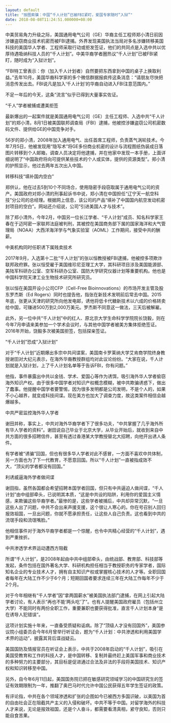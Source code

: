 ```yaml
---
layout: default
title: "按图索骥：中国“千人计划”已被FBI紧盯，爱国专家随时“入狱”"
date: 2018-08-08T11:24:51.000000+08:00
---
```


中美贸易角力升级之际，美国通用电气公司（GE）华裔主任工程师郑小清日前因涉嫌盗窃商业技术机密而被FBI逮捕。外界发现美国执法当局对多名涉嫌转移美国科技的美国华人学者、工程师采取行动或拒发签证，他们的共同点是入选中共以优厚待遇吸纳科技人员的“千人计划”。中美华裔学者圈热议“千人计划”已被FBI紧盯，随时成为“入狱计划”。

“FBI特工曾表示：你（加入千人计划者）自然要把东西拿到中国的桌子上换取利益。”去年10月，美国华裔科学家的多个微信群据报疯传这条消息：“请朋友尽快把消息传发出去。FBI说凡是加入‘千人计划’的华裔自动进入FBI注意范围内。”

不足一年后的今天，这条“流言”似乎已得到大量事实佐证。

“千人”学者被捕或遭美拒签

最新爆出的一起案件就是美国通用电气公司（GE）主任工程师、入选中共“千人计划”的郑小清，8月1日被美国联邦调查局（FBI）逮捕，他被控涉嫌盗窃公司机密数码文件、提供给GE的中国竞争对手。

56岁的郑小清，2008年加入通用电气、出任首席工程师，负责蒸气涡轮技术。今年7月5日，他被发现用“隐写术”将GE多份商业机密的设计与流程图纸伪装成日落图片转移到个人邮箱，调查人员决定将他逮捕，并在他家中发现一本手册，上面详细说明了“中国政府将向可提供某些技术的个人或实体，提供的资源类型”。郑小清的护照显示，他过去两年五次出入中国。

转移科技“填补国内空白”

郑供认，他在过去5到10个不同场合，使用隐密手段窃取属于通用电气公司的资产。美国政府对郑小清的刑事起诉书中说，郑小清在中国担任“辽宁天一航空科技”分公司的总经理。根据网上信息，该公司的产品“填补了中国国内航空发动机密封项目的空白”。网站还介绍说，公司“引进美国人才与技术”。

除了郑小清外，今年2月，中国另一位长江学者、“千人计划”成员、知名科学家王春在于迈阿密一家联邦法庭被判刑，其被控在美国商务部下属的国家海洋和大气管理局（NOAA）大西洋海洋学与气象实验室（AOML）工作期间，接受中共的酬薪。

中美机构同时任职诱下属贱卖技术

2017年9月，入选第十二批“千人计划”的张以恒教授被FBI逮捕，他被控多项欺诈联邦政府罪。张以恒受雇于美国维珍尼亚理工大学，其科研项目涉及美国能源部、美陆军科研办公室、空军科研办公室、国防大学研究仪器计划等重要机构。他也是中国科学院天津工业生物技术研究所研究员。

张以恒在美国开设小公司CFP（Cell-Free Bioinnovations）的市场开发主管及股东罗杰斯（Ed Rogers）同时也提告他，指张在新技术发明前后常去中国。2015年底，张更从天津的研究所向他发电邮，诱他将低卡代糖新技术以六成的价格转卖给中国，可赚进500万到2,000万美元。罗杰斯不同意这一做法，三天后被解雇。

此外，另一位中共“千人计划”中的红人、原北京大学生命科学学院院长饶毅，则在今年7月申请来美参加一个学术会议时，与其他中国学者被美方集体拒绝签证。2016年开始，饶毅多次被美国拒签，包括探亲签证。

“千人计划”恐成“入狱计划”

对于“千人计划”近期爆出多宗中共间谍案，美国南卡罗莱纳大学艾肯商学院终身教授谢田对大纪元表示，在海外华裔教授群组均对此议论纷纷。“大家在说，千人计划就是入狱计划，上了千人计划名单等于告诉FBI，你有问题。”

他指，事件暴露出中共以金钱、学术、爱国心等作为诱饵，吸引海外华人学者偷窃海外知识产权。由于很多中国学者对知识产权概念模糊，被中共欺骗诱惑下，做出了蠢事。他提醒中国学者要警惕，因为很多发明都是公司发明，不是个人的，如果不小心越界，就变成科技间谍。现在美方也加大了调查力度，故这类案件相信会越爆越多。

中共严密监控海外华人学者

谢田并称，事实上，中共对海外华裔学者下了很多功夫，“中共掌握了几乎海外所有华人学者的资料”。谢田说自己毕业于北京大学，从毕业开始后，就收到来自中共方面的很多招聘信件，甚至有透过香港某大学教授替北大招聘，向他开出诱人条件。

有学者被“诱骗”回国，但也有很多华人学者对此不感冒，一方面不喜欢中共体制，另一方面也为了下一代教育，不愿意回国。所以“千人计划”一直被指成效不大，“顶尖的学者都没有回国。”

利诱威逼海外学者做间谍

谢田指，虽然各国都会希望招聘本国学者回国，但只有中共逼迫人做间谍，“千人计划”由中组部牵头，已说明其本质，“这是中共设的陷阱，利用你的爱国主义情感，来欺骗这些华裔学者。”最惨的是，这些学者被捕后，中共却异常沉默，“一旦这些人出了问题，中共不会出来声援支援，这个很让人寒心的。你在号召别人回归报效祖国，一旦出问题，你就不愿承担责任，让这些人自己负责。这也看到中共的流氓手段和流氓嘴脸。”

他相信事件对于海外华裔学者都是一个惊醒，也令中共精心经营的“千人计划”，遇到严重挫折。

中共渗透学术界运动遭西方阻截

所谓“千人计划”，是2008年起由中共中组部牵头，由统战部、教育部、科技部等发起，条件包括在国外著名大学、科研机构担任相当于教授职务的专家学者，国际知名企业的专业技术人才，拥有自主知识产权或掌握核心技术的人才等。全职回国者每年在大陆工作不少于6个月；短期回国者要求连续三年在大陆工作每年不少于2个月。

对于今年相继有“千人学者”因“拿两国薪水”被美国执法部门逮捕，在网上引起大陆学者讨论，有人表示“再也不能‘两头吃’了”。也有人提醒美国政府雇员（包括州立大学）不能同时有两份全职工作，重要兼职也要获得批准，直言千人计划本身“是在诱导人犯错误”。

这项计划实施十年来，一直备受质疑和诟病。除了“顶级人才没有回国外”，美国参议院小组委员会今年6月曾举行听证会，题为“千人计划：中共渗透和利用美国学术界的运动”，披露其背后谍战疑云。

美国国防及情报官员在听证会上表示，中共于2008年启动的“千人计划”，吸引在美国受教育和工作的科技人才，是中国转移、复制并最终赶上美国军事和商业技术的多种努力的主要部分，其目标是促进通过合法及非法的手段将美国技术、知识产权和知识转移至中国。

另外，自今年6月11日起，美国国务院已把在敏感研究领域学习的中国研究生的签证有效期限制为一年，推翻了奥巴马时代允许中国公民获得五年学生签证的政策。

有评论指，中共在各个领域渗透和扩张的企图如今已被西方多国识破，以美国为首的自由社会正在阻截共产主义的入侵和破坏。中共不等于中国。对留学海外的科技人才来说，无论是报效祖国，还是个人奋斗，都需要看清真相，紧守良知，否则只能自食苦果。

